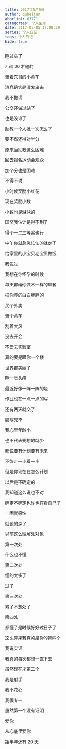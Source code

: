 ```yaml
---
title: 2017年5月5日
author: qubeijun
abbrlink: 63771
categories: 个人生活
date: 2017-05-05 17:00:29
series: 个人日记
tags: 个人日记
hide: true
---
```


睡过头了

7 点 36 才醒的

骑着东哥的小黄车

消息确实是没发出去

我不撒谎

公交还做过站了

也是没谁了

助教一个人批一次怎么了

要不然还得对半分

原来当助教这么困难

回去报名运动会观众

加个分也是困难

不得不说

小时候奖励小红花

现在奖励小数

小数也是游泳的

国奖我估计是得不到了

得个一二三等奖也行

中午你就急急忙忙的就走了

给家里的小宝贝老宝贝做饭

我说过

我想在你怀孕的时候

每天都给你做不一样的早餐

把你养的白白胖胖的

买个外卖

骑个黄车

刮着大风

没去开会

不爱去实验室

真的要是跟你一个楼

世界都美丽了

睡一觉头疼

最近好像一阵一阵的烧

作业也在一点一点的写

还有两天就交了

能写完不

我心里年龄小

也不代表我想的就少

都说要有计划要有未来

不能走一步看一步

但是你现在在怎么计划

以后是不确定的

我知道这么说也不对

确定不确定也许也在看自己了

一困就感性

就谈的深了

以前这么理解处对象

第一次处

什么也不懂

第二次处

懂的太多了

过了

第三次处

累了不想处了

第四处

都懂了是时候好好过日子了

这么算来我真的是你的第四个

我说实话

我真的每次都想一直下去

虽然现在才第二个

我是射手

我不花心

我很专一

虽然第一个没有证明

爱你

从心底里爱你

距半年还有 20 天
